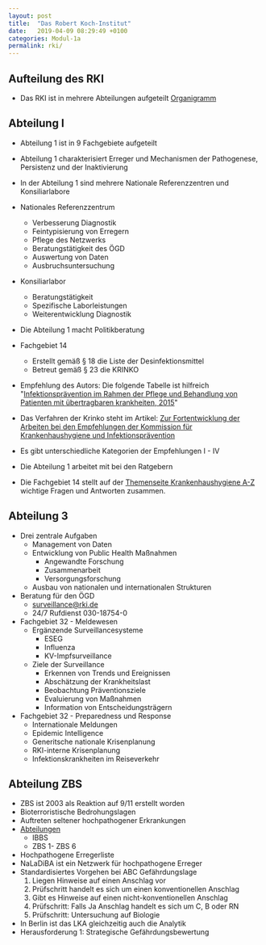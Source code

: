 ```yaml
---
layout: post
title:  "Das Robert Koch-Institut"
date:   2019-04-09 08:29:49 +0100
categories: Modul-1a
permalink: rki/
---
```


## Aufteilung des RKI
* Das RKI ist in mehrere Abteilungen aufgeteilt [Organigramm](https://www.rki.de/DE/Content/Institut/OrgEinheiten/Organigramm_PDF.pdf;jsessionid=FD526BF917454040295189608CCAD66D.2_cid298?__blob=publicationFile)

## Abteilung I
* Abteilung 1 ist in 9 Fachgebiete aufgeteilt
* Abteilung 1 charakterisiert Erreger und Mechanismen der Pathogenese, Persistenz und der Inaktivierung
* In der Abteilung 1 sind mehrere Nationale Referenzzentren und Konsiliarlabore
* Nationales Referenzzentrum
  * Verbesserung Diagnostik
  * Feintypisierung von Erregern
  * Pflege des Netzwerks
  * Beratungstätigkeit des ÖGD
  * Auswertung von Daten
  * Ausbruchsuntersuchung
* Konsiliarlabor
  * Beratungstätigkeit
  * Spezifische Laborleistungen
  * Weiterentwicklung Diagnostik
* Die Abteilung 1 macht Politikberatung
* Fachgebiet 14
  * Erstellt gemäß § 18 die Liste der Desinfektionsmittel
  * Betreut gemäß § 23 die KRINKO
* Empfehlung des Autors: Die folgende Tabelle ist hilfreich "[Infektionsprävention im Rahmen der Pflege und Behandlung von Patienten mit übertragbaren krankheiten, 2015](https://www.rki.de/DE/Content/Infekt/Krankenhaushygiene/Kommission/Downloads/Infektionspraev_Pflege_Diagnostik_Therapie.pdf?__blob=publicationFile)"
* Das Verfahren der Krinko steht im Artikel: [Zur Fortentwicklung der Arbeiten bei den Empfehlungen der Kommission für Krankenhaushygiene und Infektionsprävention](https://www.rki.de/DE/Content/Infekt/Krankenhaushygiene/ThemenAZ/T/Art_10.pdf?__blob=publicationFile)
* Es gibt unterschiedliche Kategorien der Empfehlungen I - IV
* Die Abteilung 1 arbeitet mit bei den Ratgebern

* Die Fachgebiet 14 stellt auf der [Themenseite Krankenhaushygiene A-Z](https://www.rki.de/DE/Content/Infekt/Krankenhaushygiene/ThemenAZ/ThemenAZ_node.html) wichtige Fragen und Antworten zusammen.

## Abteilung 3
* Drei zentrale Aufgaben
  * Management von Daten
  * Entwicklung von Public Health Maßnahmen
    * Angewandte Forschung
    * Zusammenarbeit
    * Versorgungsforschung
  * Ausbau von nationalen und internationalen Strukturen
* Beratung für den ÖGD
  * surveillance@rki.de
  * 24/7 Rufdienst 030-18754-0
* Fachgebiet 32 - Meldewesen
  * Ergänzende Surveillancesysteme
    * ESEG
    * Influenza
    * KV-Impfsurveillance
  * Ziele der Surveillance
    * Erkennen von Trends und Ereignissen
    * Abschätzung der Krankheitslast
    * Beobachtung Präventionsziele
    * Evaluierung von Maßnahmen
    * Information von Entscheidungsträgern
* Fachgebiet 32 - Preparedness und Response
  * Internationale Meldungen
  * Epidemic Intelligence
  * Generitsche nationale Krisenplanung
  * RKI-interne Krisenplanung
  * Infektionskrankheiten im Reiseverkehr

## Abteilung ZBS
* ZBS ist 2003 als Reaktion auf 9/11 erstellt worden
* Bioterroristische Bedrohungslagen
* Auftreten seltener hochpathogener Erkrankungen
* [Abteilungen](https://www.rki.de/DE/Content/Institut/OrgEinheiten/ZBS/zbs_node.html)
  * IBBS
  * ZBS 1- ZBS 6
* Hochpathogene Erregerliste
* NaLaDiBA ist ein Netzwerk für hochpathogene Erreger
* Standardisiertes Vorgehen bei ABC Gefährdungslage
  1. Liegen Hinweise auf einen Anschlag vor
  2. Prüfschritt handelt es sich um einen konventionellen Anschlag
  3. Gibt es Hinweise auf einen nicht-konventionellen Anschlag
  4. Prüfschritt: Falls Ja Anschlag handelt es sich um C, B oder RN
  5. Prüfschritt: Untersuchung auf Biologie
* In Berlin ist das LKA gleichzeitig auch die Analytik
* Herausforderung 1: Strategische Gefährdungsbewertung
